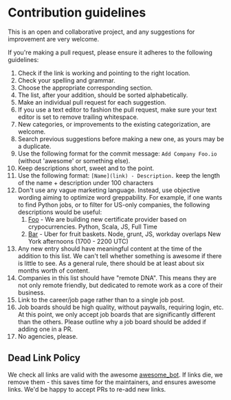 # Contribution guidelines

This is an open and collaborative project, and any suggestions for improvement are very welcome.

If you're making a pull request, please ensure it adheres to the following guidelines:

1. Check if the link is working and pointing to the right location.
2. Check your spelling and grammar.
3. Choose the appropriate corresponding section.
4. The list, after your addition, should be sorted alphabetically.
5. Make an individual pull request for each suggestion.
6. If you use a text editor to fashion the pull request, make sure your text editor is set to remove trailing whitespace.
7. New categories, or improvements to the existing categorization, are welcome.
8. Search previous suggestions before making a new one, as yours may be a duplicate.
9. Use the following format for the commit message: `Add Company Foo.io` (without 'awesome' or something else).
10. Keep descriptions short, sweet and to the point.
11. Use the following format: `[Name](link) - Description.` keep the length of the name + description under 100 characters
12. Don't use any vague marketing language. Instead, use objective wording aiming to optimize word greppability.
    For example, if one wants to find Python jobs, or to filter for US-only companies, the following descriptions would be useful:
    1. [Foo](foo.io) - We are building new certificate provider based on crypocurrencies. Python, Scala, JS, Full Time
    2. [Bar](bar.io) - Uber for fruit baskets. Node, grunt, JS, workday overlaps New York afternoons (1700 - 2200 UTC)
13. Any new entry should have meaningful content at the time of the addition to this list. We can't tell whether something is awesome if there is little to see. As a general rule, there should be at least about six months worth of content.
14. Companies in this list should have "remote DNA". This means they are not only remote friendly, but dedicated to remote work as a core of their business.
15. Link to the career/job page rather than to a single job post.
16. Job boards should be high quality, without paywalls, requiring login, etc. At this point, we only accept job boards that are significantly different than the others. Please outline why a job board should be added if adding one in a PR.
17. No agencies, please.

## Dead Link Policy

We check all links are valid with the awesome [awesome_bot](https://github.com/dkhamsing/awesome_bot). If links die, we remove them - this saves time for the maintainers, and ensures awesome links. We'd be happy to accept PRs to re-add new links.
